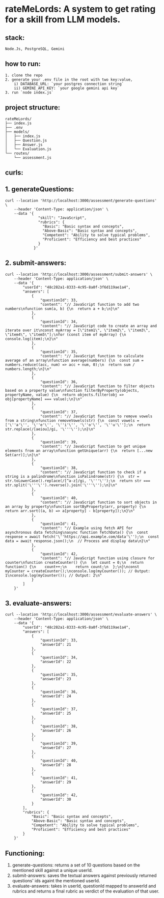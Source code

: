 # rateMeLords: A system to get rating for a skill from LLM models.

## stack:
    Node.Js, PostgreSQL, Gemini

## how to run:
    1. clone the repo
    2. generate your .env file in the root with two key:value,
        i) DATABASE_URL: `your postgres connection string`
        ii) GEMINI_API_KEY: `your google gemini api key`
    3. run `node index.js`

## project structure:
    rateMeLords/
    ├── index.js
    ├── .env
    ├── models/
    │   ├── index.js
    │   ├── Question.js
    │   ├── Answer.js
    │   └── Evaluation.js
    └── routes/
        └── assessment.js


## curls:
## 1. generateQuestions:
    curl --location 'http://localhost:3000/assessment/generate-questions' \
        --header 'Content-Type: application/json' \
        --data '{
                   "skill": "JavaScript",
                   "rubrics": {
                     "Basic": "Basic syntax and concepts",
                     "Above-Basic": "Basic syntax and concepts",
                     "Competent": "Ability to solve typical problems",
                     "Proficient": "Efficiency and best practices"
                   }
                 }'

## 2. submit-answers:
    curl --location 'http://localhost:3000/assessment/submit-answers' \
        --header 'Content-Type: application/json' \
        --data '{
            "userId": "48c282a1-8333-4c95-8a0f-3f6d119ae1a4",
            "answers": [
                {
                    "questionId": 33,
                    "content": "// JavaScript function to add two numbers\nfunction sum(a, b) {\n  return a + b;\n}\n"
                },
                {
                    "questionId": 34,
                    "content": "// JavaScript code to create an array and iterate over it\nconst myArray = [\"item1\", \"item2\", \"item3\", \"item4\", \"item5\"];\nfor (const item of myArray) {\n  console.log(item);\n}\n"
                },
                {
                    "questionId": 35,
                    "content": "// JavaScript function to calculate average of an array\nfunction average(numbers) {\n  const sum = numbers.reduce((acc, num) => acc + num, 0);\n  return sum / numbers.length;\n}\n"
                },
                {
                    "questionId": 36,
                    "content": "// JavaScript function to filter objects based on a property value\nfunction filterByProperty(objects, propertyName, value) {\n  return objects.filter(obj => obj[propertyName] === value);\n}\n"
                },
                {
                    "questionId": 37,
                    "content": "// JavaScript function to remove vowels from a string\nfunction removeVowels(str) {\n  const vowels = ['\''a'\'', '\''e'\'', '\''i'\'', '\''o'\'', '\''u'\''];\n  return str.replace(/[aeiou]/gi, '\'''\'');\n}\n"
                },
                {
                    "questionId": 39,
                    "content": "// JavaScript function to get unique elements from an array\nfunction getUnique(arr) {\n  return [...new Set(arr)];\n}\n"
                },
                {
                    "questionId": 38,
                    "content": "// JavaScript function to check if a string is a palindrome\nfunction isPalindrome(str) {\n  str = str.toLowerCase().replace(/[^a-z]/gi, '\'''\'');\n  return str === str.split('\'''\'').reverse().join('\'''\'');\n}\n"
                },
                {
                    "questionId": 40,
                    "content": "// JavaScript function to sort objects in an array by property\nfunction sortByProperty(arr, property) {\n  return arr.sort((a, b) => a[property] - b[property]);\n}\n"
                },
                {
                    "questionId": 41,
                    "content": "// Example using fetch API for asynchronous data fetching\nasync function fetchData() {\n  const response = await fetch('\''https://api.example.com/data'\'');\n  const data = await response.json();\n  // Process and display data\n}\n"
                },
                {
                    "questionId": 42,
                    "content": "// JavaScript function using closure for counter\nfunction createCounter() {\n  let count = 0;\n  return function() {\n    count++;\n    return count;\n  };\n}\nconst myCounter = createCounter();\nconsole.log(myCounter()); // Output: 1\nconsole.log(myCounter()); // Output: 2\n"
                }
            ]
        }'

## 3. evaluate-answers:
    curl --location 'http://localhost:3000/assessment/evaluate-answers' \
        --header 'Content-Type: application/json' \
        --data '{
            "userId": "48c282a1-8333-4c95-8a0f-3f6d119ae1a4",
            "answers": [
                {
                    "questionId": 33,
                    "answerId": 21
                },
                {
                    "questionId": 34,
                    "answerId": 22
                },
                {
                    "questionId": 35,
                    "answerId": 23
                },
                {
                    "questionId": 36,
                    "answerId": 24
                },
                {
                    "questionId": 37,
                    "answerId": 25
                },
                {
                    "questionId": 38,
                    "answerId": 26
                },
                {
                    "questionId": 39,
                    "answerId": 27
                },
                {
                    "questionId": 40,
                    "answerId": 28
                },
                {
                    "questionId": 41,
                    "answerId": 29
                },
                {
                    "questionId": 42,
                    "answerId": 30
                }
            ],
            "rubrics": {
                "Basic": "Basic syntax and concepts",
                "Above-Basic": "Basic syntax and concepts",
                "Competent": "Ability to solve typical problems",
                "Proficient": "Efficiency and best practices"
            }
        }'


## Functioning:
1. generate-questions: returns a set of 10 questions based on the mentioned skill against a unique userId.
2. submit-answers: saves the textual answers against previously returned questions' ids againt the mentioned userId.
3. evaluate-answers: takes in userId, questionId mapped to answerId and rubrics and returns a final rubric as verdict of the evaluation of that user. 
